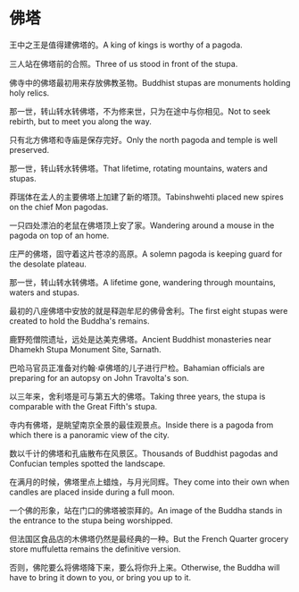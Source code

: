 # 佛塔

<p><span class="chinese">王中之王是值得建佛塔的。</span><span class="english">A king of kings is worthy of a pagoda.</span></p>

<p><span class="chinese">三人站在佛塔前的合照。</span><span class="english">Three of us stood in front of the stupa.</span></p>

<p><span class="chinese">佛寺中的佛塔最初用来存放佛教圣物。</span><span class="english">Buddhist stupas are monuments holding holy relics.</span></p>

<p><span class="chinese">那一世，转山转水转佛塔，不为修来世，只为在途中与你相见。</span><span class="english">Not to seek rebirth, but to meet you along the way.</span></p>

<p><span class="chinese">只有北方佛塔和寺庙是保存完好。</span><span class="english">Only the north pagoda and temple is well preserved.</span></p>

<p><span class="chinese">那一世，转山转水转佛塔。</span><span class="english">That lifetime, rotating mountains, waters and stupas.</span></p>

<p><span class="chinese">莽瑞体在孟人的主要佛塔上加建了新的塔顶。</span><span class="english">Tabinshwehti placed new spires on the chief Mon pagodas.</span></p>

<p><span class="chinese">一只四处漂泊的老鼠在佛塔顶上安了家。</span><span class="english">Wandering around a mouse in the pagoda on top of an home.</span></p>

<p><span class="chinese">庄严的佛塔，固守着这片苍凉的高原。</span><span class="english">A solemn pagoda is keeping guard for the desolate plateau.</span></p>

<p><span class="chinese">那一世，转山转水转佛塔。</span><span class="english">A lifetime gone, wandering through mountains, waters and stupas.</span></p>

<p><span class="chinese">最初的八座佛塔中安放的就是释迦牟尼的佛骨舍利。</span><span class="english">The first eight stupas were created to hold the Buddha's remains.</span></p>

<p><span class="chinese">鹿野苑僧院遗址，远处是达美克佛塔。</span><span class="english">Ancient Buddhist monasteries near Dhamekh Stupa Monument Site, Sarnath.</span></p>

<p><span class="chinese">巴哈马官员正准备对约翰·卓佛塔的儿子进行尸检。</span><span class="english">Bahamian officials are preparing for an autopsy on John Travolta's son.</span></p>

<p><span class="chinese">以三年来，舍利塔是可与第五大的佛塔。</span><span class="english">Taking three years, the stupa is comparable with the Great Fifth's stupa.</span></p>

<p><span class="chinese">寺内有佛塔，是眺望南京全景的最佳观景点。</span><span class="english">Inside there is a pagoda from which there is a panoramic view of the city.</span></p>

<p><span class="chinese">数以千计的佛塔和孔庙散布在风景区。</span><span class="english">Thousands of Buddhist pagodas and Confucian temples spotted the landscape.</span></p>

<p><span class="chinese">在满月的时候，佛塔里点上蜡烛，与月光同辉。</span><span class="english">They come into their own when candles are placed inside during a full moon.</span></p>

<p><span class="chinese">一个佛的形象，站在门口的佛塔被崇拜的。</span><span class="english">An image of the Buddha stands in the entrance to the stupa being worshipped.</span></p>

<p><span class="chinese">但法国区食品店的木佛塔仍然是最经典的一种。</span><span class="english">But the French Quarter grocery store muffuletta remains the definitive version.</span></p>

<p><span class="chinese">否则，佛陀要么将佛塔降下来，要么将你升上来。</span><span class="english">Otherwise, the Buddha will have to bring it down to you, or bring you up to it.</span></p>

